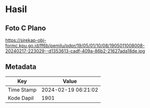 # Hasil

## Foto C Plano

https://sirekap-obj-formc.kpu.go.id/ff6b/pemilu/pdpr/19/05/01/10/08/1905011008008-20240217-223029--d1353613-cadf-409a-86b2-21627ada18de.jpg


## Metadata

| Key        | Value               |
| ---------- | ------------------- |
| Time Stamp | 2024-02-19 06:21:02 |
| Kode Dapil | 1901                |



